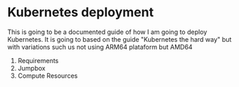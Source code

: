 # Kubernetes deployment
This is going to be a documented guide of how I am going to deploy Kubernetes. It is going to based on the guide "Kubernetes the hard way" but with variations such us not using ARM64 plataform but AMD64

1. Requirements
2. Jumpbox
3. Compute Resources